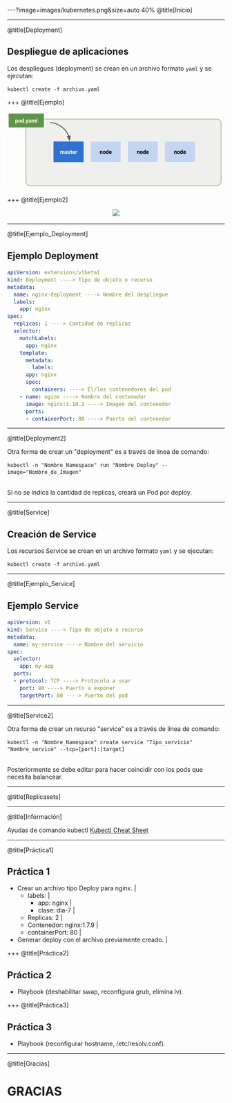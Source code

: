 ---?image=images/kubernetes.png&size=auto 40%
@title[Inicio]

---
@title[Deployment]

## Despliegue de aplicaciones

Los despliegues (deployment) se crean en un archivo formato `yaml` y se ejecutan:
<br>

```
kubectl create -f archivo.yaml
```
+++
@title[Ejemplo]

<p align="center"><img src="https://raw.githubusercontent.com/coneking/charla_kube/dia7/images/deploy1.jpg" width="600" /></p>


+++
@title[Ejemplo2]

<p align="center"><img src="https://raw.githubusercontent.com/coneking/charla_kube/dia7/images/deploy2.png" width="600" /></p>

---
@title[Ejemplo_Deployment]

## Ejemplo Deployment

```yaml
apiVersion: extensions/v1beta1 
kind: Deployment ----> Tipo de objeto o recurso 
metadata:   
  name: nginx-deployment ----> Nombre del despliegue   
  labels:     
    app: nginx
spec:   
  replicas: 1 ----> Cantidad de replicas   
  selector:     
    matchLabels:       
      app: nginx   
    template:     
      metadata:       
        labels:         
	  app: nginx     
      spec:       
        containers: ----> El/los contenedores del pod       
	- name: nginx ----> Nombre del contenedor         
	  image: nginx:1.10.2 ----> Imagen del contenedor         
	  ports:         
	  - containerPort: 80 ----> Puerto del contenedor
```

---
@title[Deployment2]

Otra forma de crear un "deployment" es a través de línea de comando:

```
kubectl -n "Nombre_Namespace" run "Nombre_Deploy" --image="Nombre_de_Imagen"
```
<br>
Si no se indica la cantidad de replicas, creará un Pod por deploy.

---
@title[Service]

## Creación de Service

Los recursos Service se crean en un archivo formato `yaml` y se ejecutan:
<br>

```
kubectl create -f archivo.yaml
```


---
@title[Ejemplo_Service]

## Ejemplo Service

```yaml
apiVersion: v1
kind: Service ----> Tipo de objeto o recurso
metadata:
  name: my-service ----> Nombre del servicio
spec:
  selector:
    app: my-app
  ports:
  - protocol: TCP ----> Protocolo a usar
    port: 80 ----> Puerto a exponer
    targetPort: 80 ----> Puerto del pod
```
---
@title[Service2]

Otra forma de crear un recurso "service" es a través de línea de comando:

```
kubectl -n "Nombre_Namespace" create service "Tipo_servicio" "Nombre_service" --tcp=[port]:[target]
```
<br>
Posteriormente se debe editar para hacer coincidir con los pods que necesita balancear.

---
@title[Replicasets]


---
@title[Información]

Ayudas de comando kubectl [Kubectl Cheat Sheet](https://kubernetes.io/docs/reference/kubectl/cheatsheet/)

---
@title[Práctica1]

## Práctica 1

- Crear un archivo tipo Deploy para nginx. |
  - labels: |
    - app: nginx |
    - clase: dia-7 |
  - Replicas: 2 |
  - Contenedor: nginx:1.7.9 |
  - containerPort: 80 |
- Generar deploy con el archivo previamente creado. |

+++
@title[Práctica2]

## Práctica 2

- Playbook (deshabilitar swap, reconfigura grub, elimina lv).

+++
@title[Práctica3]

## Práctica 3

- Playbook (reconfigurar hostname, /etc/resolv.conf).

---
@title[Gracias]

# GRACIAS
